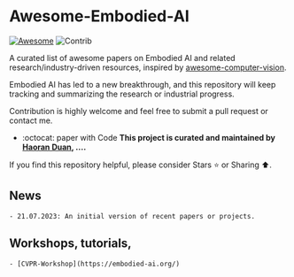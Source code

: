 # Awesome-Embodied-AI

[![Awesome](https://cdn.rawgit.com/sindresorhus/awesome/d7305f38d29fed78fa85652e3a63e154dd8e8829/media/badge.svg)](https://github.com/sindresorhus/awesome)
<img src="https://img.shields.io/badge/Contributions-Welcome-278ea5" alt="Contrib"/>

A curated list of awesome papers on Embodied AI and related research/industry-driven resources, inspired by [awesome-computer-vision](https://github.com/jbhuang0604/awesome-computer-vision).

Embodied AI has led to a new breakthrough, and this repository will keep tracking and summarizing the research or industrial progress.

Contribution is highly welcome and feel free to submit a pull request or contact me.
+ :octocat: paper with Code
**This project is curated and maintained by [Haoran Duan](https://haorand.github.io/), ....**

If you find this repository helpful, please consider Stars ⭐ or Sharing ⬆️.

## News
```
- 21.07.2023: An initial version of recent papers or projects.
```

## Workshops, tutorials, 
```
- [CVPR-Workshop](https://embodied-ai.org/)
```
